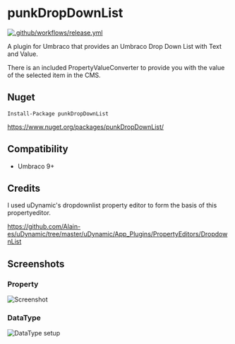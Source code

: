 # punkDropDownList

[![.github/workflows/release.yml](https://github.com/garpunkal/punkDropDownList/actions/workflows/release.yml/badge.svg)](https://github.com/garpunkal/punkDropDownList/actions/workflows/release.yml)

A plugin for Umbraco that provides an Umbraco Drop Down List with Text and Value.

There is an included PropertyValueConverter to provide you with the value of the selected item in the CMS. 

## Nuget

`Install-Package punkDropDownList`

https://www.nuget.org/packages/punkDropDownList/

## Compatibility

- Umbraco 9+

## Credits
I used uDynamic's dropdownlist property editor to form the basis of this propertyeditor.

https://github.com/Alain-es/uDynamic/tree/master/uDynamic/App_Plugins/PropertyEditors/DropdownList

## Screenshots
  
### Property
![Screenshot](https://raw.github.com/garpunkal/punkDropDownList/main/propertyeditor.jpg)

### DataType
![DataType setup](https://raw.github.com/garpunkal/punkDropDownList/main/propertyeditor-prevalues.jpg)
